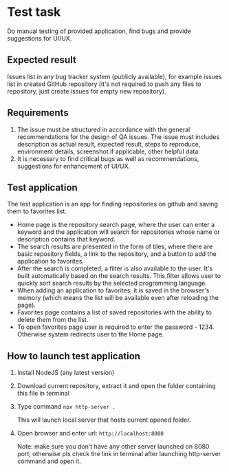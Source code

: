 # Test task

Do manual testing of provided application, find bugs and provide suggestions for UI/UX.

## Expected result

Issues list in any bug tracker system (publicly available), for example issues list in created GitHub repository (it's not required to push any files to repository, just create issues for empty new repository).

## Requirements

1. The issue must be structured in accordance with the general recommendations for the design of QA issues. The issue must includes description as actual result, expected result, steps to reproduce, environment details, screenshot if applicable, other helpful data.
2. It is necessary to find critical bugs as well as recommendations, suggestions for enhancement of UI/UX.

## Test application

The test application is an app for finding repositories on github and saving them to favorites list. 

* Home page is the repository search page, where the user can enter a keyword and the application will search for repositories whose name or description contains that keyword. 
* The search results are presented in the form of tiles, where there are basic repository fields, a link to the repository, and a button to add the application to favorites. 
* After the search is completed, a filter is also available to the user. It's built automatically based on the search results. This filter allows user to quickly sort search results by the selected programming language.
* When adding an application to favorites, it is saved in the browser's memory (which means the list will be available even after reloading the page). 
* Favorites page contains a list of saved repositories with the ability to delete them from the list. 
* To open favorites page user is required to enter the password - 1234. Otherwise system redirects user to the Home page.

## How to launch test application

1. Install NodeJS (any latest version)
2. Download current repository, extract it and open the folder containing this file in terminal
3. Type command `npx http-server .`
   
   This will launch local server that hosts current opened folder.
4. Open browser and enter url: `http://localhost:8080` 
   
   Note: make sure you don't have any other server launched on 8080 port, otherwise pls check the link in terminal after launching http-server command and open it.
